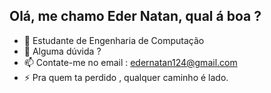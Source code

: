 ## Olá, me chamo Eder Natan, qual á boa ?


- 🤔 Estudante de Engenharia de Computação
- 💬 Alguma dúvida ?
- 📫 Contate-me no email : edernatan124@gmail.com
- ⚡ Pra quem ta perdido , qualquer caminho é lado.

